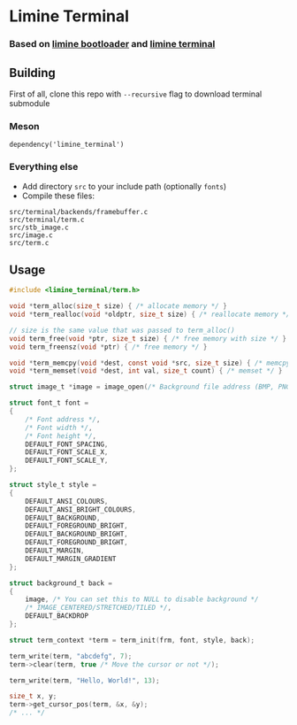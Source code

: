 # Limine Terminal
### Based on [limine bootloader](https://github.com/limine-bootloader/limine) and [limine terminal](https://github.com/limine-bootloader/terminal)

## Building
First of all, clone this repo with ``--recursive`` flag to download terminal submodule
### Meson
```
dependency('limine_terminal')
```
### Everything else
* Add directory ``src`` to your include path (optionally ``fonts``)
* Compile these files:
```
src/terminal/backends/framebuffer.c
src/terminal/term.c
src/stb_image.c
src/image.c
src/term.c
```

## Usage
```c
#include <limine_terminal/term.h>

void *term_alloc(size_t size) { /* allocate memory */ }
void *term_realloc(void *oldptr, size_t size) { /* reallocate memory */ }

// size is the same value that was passed to term_alloc()
void term_free(void *ptr, size_t size) { /* free memory with size */ }
void term_freensz(void *ptr) { /* free memory */ }

void *term_memcpy(void *dest, const void *src, size_t size) { /* memcpy */ }
void *term_memset(void *dest, int val, size_t count) { /* memset */ }

struct image_t *image = image_open(/* Background file address (BMP, PNG, or JPEG) */, /* Background file size */);

struct font_t font =
{
    /* Font address */,
    /* Font width */,
    /* Font height */,
    DEFAULT_FONT_SPACING,
    DEFAULT_FONT_SCALE_X,
    DEFAULT_FONT_SCALE_Y,
};

struct style_t style =
{
    DEFAULT_ANSI_COLOURS,
    DEFAULT_ANSI_BRIGHT_COLOURS,
    DEFAULT_BACKGROUND,
    DEFAULT_FOREGROUND_BRIGHT,
    DEFAULT_BACKGROUND_BRIGHT,
    DEFAULT_FOREGROUND_BRIGHT,
    DEFAULT_MARGIN,
    DEFAULT_MARGIN_GRADIENT
};

struct background_t back =
{
    image, /* You can set this to NULL to disable background */
    /* IMAGE_CENTERED/STRETCHED/TILED */,
    DEFAULT_BACKDROP
};

struct term_context *term = term_init(frm, font, style, back);

term_write(term, "abcdefg", 7);
term->clear(term, true /* Move the cursor or not */);

term_write(term, "Hello, World!", 13);

size_t x, y;
term->get_cursor_pos(term, &x, &y);
/* ... */
```
